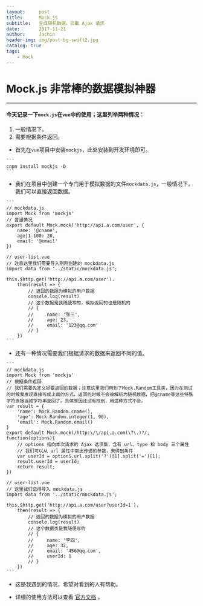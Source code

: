 ```yaml
---
layout:     post
title:      Mock.js
subtitle:   生成随机数据，拦截 Ajax 请求
date:       2017-11-21
author:     Jachin
header-img: img/post-bg-swift2.jpg
catalog: true
tags:
    - Mock
---
```


# Mock.js 非常棒的数据模拟神器
--------------------------------------------

#### 今天记录一下`mock.js`在`vue`中的使用；这里列举两种情况：
>
1. 一般情况下。
2. 需要根据条件返回。
>
- 首先在`vue`项目中安装`mockjs`，此处安装到开发环境即可。
>
    ```
    cnpm install mockjs -D
    ```
>
- 我们在项目中创建一个专门用于模拟数据的文件`mockdata.js`，一般情况下，我们可以直接返回数据。
>
    ```
    // mockdata.js
    import Mock from 'mockjs'
    // 普通情况
    export default Mock.mock('http://api.a.com/user', {
        name: '@cname',
        age|1-100: 20,
        email: '@email'
    })
    
    // user-list.vue
    // 注意这里我们需要导入刚刚创建的 mockdata.js
    import data from '../static/mockdata.js';
    
    this.$http.get('http://api.a.com/user').
        then(result => {
            // 返回的数据为模拟的用户数据
            console.log(result)
            // 这个数据是我随便写的，模拟返回的也是随机的
            // {
            //     name: '张三',
            //     age: 23,
            //     email: '123@qq.com'
            // }
        })
    ```
>
- 还有一种情况需要我们根据请求的数据来返回不同的值。
>
    ```
    // mockdata.js
    import Mock from 'mockjs'
    // 根据条件返回
    // 我们需要先定义好要返回的数据；注意这里我们用到了Mock.Random工具类，因为在测试的时候我发现直接写成上面的方式，返回的时候不会被解析为随机数据，把@cname等这些特殊字符直接当成字符串返回了。具体原因还没有找到，用这种方式不会。
    var result = {
        'name': Mock.Random.cname(),
        'age': Mock.Random.integer(1, 90),
        'email': Mock.Random.email()
    }
    export default Mock.mock(/http:\/\/api.a.com(\?\.)?/, function(options){
        // options 指向本次请求的 Ajax 选项集，含有 url、type 和 body 三个属性
        // 我们可以从 url 属性中取出传递的参数，来得到条件
        var userId = optionS.url.split('?')[1].split('=')[1];
        result.userId = userId;
        return result;
    })
    
    // user-list.vue
    // 这里我们记得导入 mockdata.js
    import data from '../static/mockdata.js';
    
    this.$http.get('http://api.a.com/user?userId=1').
        then(result => {
            // 返回的数据为模拟的用户数据
            console.log(result)
            // 这个数据页是我随便写的
            // {
            //     name: '李四',
            //     age: 32,
            //     email: '456@qq.com',
            //     userId: 1
            // }
        })
    ```
>
- 这是我遇到的情况，希望对看到的人有帮助。
>
- 详细的使用方法可以查看 [官方文档](https://github.com/nuysoft/Mock/wiki) 。
>




